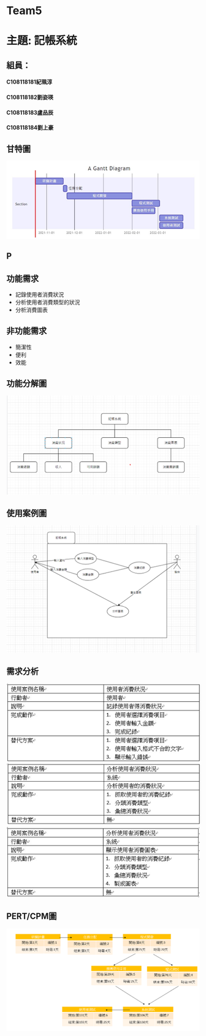 # Team5
# 主題: 記帳系統

## 組員： 
#### C108118181紀珮淳
#### C108118182劉姿瑛
#### C108118183盧品辰
#### C108118184劉上豪

## 甘特圖
![Gantt](gantt1.png "甘特圖")
## P

## 功能需求
* 記錄使用者消費狀況
* 分析使用者消費類型的狀況
* 分析消費圖表

## 非功能需求
* 簡潔性
* 便利
* 效能

## 功能分解圖
![pic](功能分解圖.png "消費需求")

## 使用案例圖
![pic](使用案例圖.png "使用案例圖")

## 需求分析
![pic](需求1.png "消費需求")
![pic](需求2.png "消費需求")
![pic](需求3.png "消費需求")

## PERT/CPM圖
![PERT](PERT.PNG "PERT")
